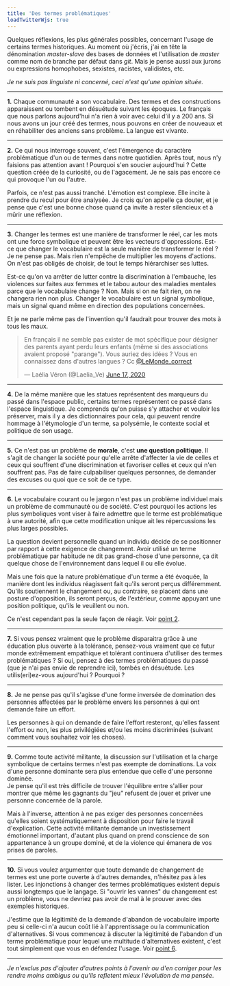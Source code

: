 ```yaml
---
title: 'Des termes problématiques'
loadTwitterWjs: true
---
```


Quelques réflexions, les plus générales possibles, concernant l'usage de
certains termes historiques. Au moment où j'écris, j'ai en tête la dénomination
_master-slave_ des bases de données et l'utilisation de _master_ comme nom de
branche par défaut dans _git_. Mais je pense aussi aux jurons ou expressions
homophobes, sexistes, racistes, validistes, etc.

_Je ne suis pas linguiste ni concerné, ceci n'est qu'une opinion située._

---

<strong id="p1">1.</strong> Chaque communauté a son vocabulaire. Des termes et
des constructions apparaissent ou tombent en désuétude suivant les époques. Le
français que nous parlons aujourd'hui n'a rien à voir avec celui d'il y a 200
ans. Si nous avons un jour créé des termes, nous pouvons en créer de nouveaux et
en réhabiliter des anciens sans problème. La langue est vivante.

---

<strong id="p2">2.</strong> Ce qui nous interroge souvent, c'est l'émergence du
caractère problématique d'un ou de termes dans notre quotidien. Après tout, nous
n'y faisions pas attention avant ! Pourquoi s'en soucier aujourd'hui ? Cette
question créée de la curiosité, ou de l'agacement. Je ne sais pas encore ce qui
provoque l'un ou l'autre.

Parfois, ce n'est pas aussi tranché. L'émotion est complexe. Elle incite à
prendre du recul pour être analysée. Je crois qu'on appelle ça douter, et je
pense que c'est une bonne chose quand ça invite à rester silencieux et à mûrir
une réflexion.

---

<strong id="p3">3.</strong> Changer les termes est une manière de transformer le
réel, car les mots ont une force symbolique et peuvent être les vecteurs
d'oppressions. Est-ce que changer le vocabulaire est la seule manière de
transformer le réel ? Je ne pense pas. Mais rien n'empêche de multiplier les
moyens d'actions. On n'est pas obligés de choisir, de tout le temps hiérarchiser
ses luttes.

Est-ce qu'on va arrêter de lutter contre la discrimination à l'embauche, les
violences sur faites aux femmes et le tabou autour des maladies mentales parce
que le vocabulaire change ? Non. Mais si on ne fait rien, on ne changera rien
non plus. Changer le vocabulaire est un signal symbolique, mais un signal quand
même en direction des populations concernées.

Et je ne parle même pas de l'invention qu'il faudrait pour trouver des mots à
tous les maux.

<blockquote class="twitter-tweet"><p lang="fr" dir="ltr">En français il ne semble pas exister de mot spécifique pour désigner des parents ayant perdu leurs enfants (même si des associations avaient proposé &quot;parange&quot;). Vous auriez des idées ? Vous en connaissez dans d&#39;autres langues ? Cc <a href="https://twitter.com/LeMonde_correct?ref_src=twsrc%5Etfw">@LeMonde_correct</a></p>&mdash; Laélia Véron (@Laelia_Ve) <a href="https://twitter.com/Laelia_Ve/status/1273139894257364994?ref_src=twsrc%5Etfw">June 17, 2020</a></blockquote>

---

<strong id="p4">4.</strong> De la même manière que les statues représentent des
marqueurs du passé dans l'espace public, certains termes représentent ce passé
dans l'espace linguistique. Je comprends qu'on puisse s'y attacher et vouloir
les préserver, mais il y a des dictionnaires pour cela, qui peuvent rendre
hommage à l'étymologie d'un terme, sa polysémie, le contexte social et politique
de son usage.

---

<strong id="p5">5.</strong> Ce n'est pas un problème de **morale**, c'est **une
question politique**. Il s'agit de changer la société pour qu'elle arrête
d'affecter la vie de celles et ceux qui souffrent d'une discrimination et
favoriser celles et ceux qui n'en souffrent pas. Pas de faire culpabiliser
quelques personnes, de demander des excuses ou quoi que ce soit de ce type.

---

<strong id="p6">6.</strong> Le vocabulaire courant ou le jargon n'est pas un
problème individuel mais un problème de communauté ou de société. C'est pourquoi
les actions les plus symboliques vont viser à faire admettre que le terme est
problématique à une autorité, afin que cette modification unique ait les
répercussions les plus larges possibles.

La question devient personnelle quand un individu décide de se positionner par
rapport à cette exigence de changement. Avoir utilisé un terme problématique par
habitude ne dit pas grand-chose d'une personne, ça dit quelque chose de
l'environnement dans lequel il ou elle évolue.

Mais une fois que la nature problématique d'un terme a été évoquée, la manière
dont les individus réagissent fait qu'ils seront perçus différemment. Qu'ils
soutiennent le changement ou, au contraire, se placent dans une posture
d'opposition, ils seront perçus, de l'extérieur, comme appuyant une position
politique, qu'ils le veuillent ou non.

Ce n'est cependant pas la seule façon de réagir. Voir [point 2](#p2).

---

<strong id="p7">7.</strong> Si vous pensez vraiment que le problème disparaitra
grâce à une éducation plus ouverte à la tolérance, pensez-vous vraiment que ce
futur monde extrêmement empathique et tolérant continuera d'utiliser des termes
problématiques ? Si oui, pensez à des termes problématiques du passé (que je
n'ai pas envie de reprendre ici), tombés en désuétude. Les utilis(eri)ez-vous
aujourd'hui ? Pourquoi ?

---

<strong id="p8">8.</strong> Je ne pense pas qu'il s'agisse d'une forme inversée
de domination des personnes affectées par le problème envers les personnes à qui
ont demande faire un effort.

Les personnes à qui on demande de faire l'effort resteront, qu'elles fassent
l'effort ou non, les plus privilégiées et/ou les moins discriminées (suivant
comment vous souhaitez voir les choses).

---

<strong id="p9">9.</strong> Comme toute activité militante, la discussion sur
l'utilisation et la charge symbolique de certains termes n'est pas exempte de
dominations. La voix d'une personne dominante sera plus entendue que celle d'une
personne dominée.  
Je pense qu'il est très difficile de trouver l'équilibre entre s'allier pour
montrer que même les gagnants du "jeu" refusent de jouer et priver une personne
concernée de la parole.

Mais à l'inverse, attention à ne pas exiger des personnes concernées qu'elles
soient systématiquement à disposition pour faire le travail d'explication. Cette
activité militante demande un investissement émotionnel important, d'autant plus
quand on prend conscience de son appartenance à un groupe dominé, et de la
violence qui émanera de vos prises de paroles.

---

<strong id="p10">10.</strong> Si vous voulez argumenter que toute demande de
changement de termes est une porte ouverte à d'autres demandes, n'hésitez pas à
les lister. Les injonctions à changer des termes problématiques existent depuis
aussi longtemps que le langage. Si "ouvrir les vannes" du changement est un
problème, vous ne devriez pas avoir de mal à le prouver avec des exemples
historiques.

J'estime que la légitimité de la demande d'abandon de vocabulaire importe peu si
celle-ci n'a aucun coût lié à l'apprentissage ou la communication
d'alternatives. Si vous commencez à discuter la légitimité de l'abandon d'un
terme problématique pour lequel une multitude d'alternatives existent, c'est
tout simplement que vous en défendez l'usage. Voir [point 6](#p6).

---

_Je n'exclus pas d'ajouter d'autres points à l'avenir ou d'en corriger pour les
rendre moins ambigus ou qu'ils refletent mieux l'évolution de ma pensée._
